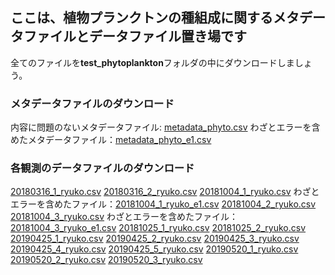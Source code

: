 ## ここは、植物プランクトンの種組成に関するメタデータファイルとデータファイル置き場です
全てのファイルを<b>test_phytoplankton</b>フォルダの中にダウンロードしましょう。

### メタデータファイルのダウンロード
内容に問題のないメタデータファイル: [metadata_phyto.csv](./metadata_phyto.csv)
わざとエラーを含めたメタデータファイル：[metadata_phyto_e1.csv](./metadata_phyto_e1.csv)


### 各観測のデータファイルのダウンロード
[20180316_1_ryuko.csv](./20180316_1_ryuko.csv)
[20180316_2_ryuko.csv](./20180316_2_ryuko.csv)
[20181004_1_ryuko.csv](./20181004_1_ryuko.csv)
わざとエラーを含めたファイル：[20181004_1_ryuko_e1.csv](./20181004_1_ryuko_e1.csv)
[20181004_2_ryuko.csv](./20181004_2_ryuko.csv)
[20181004_3_ryuko.csv](./20181004_3_ryuko.csv)
わざとエラーを含めたファイル：[20181004_3_ryuko_e1.csv](./20181004_3_ryuko_e1.csv)
[20181025_1_ryuko.csv](./20181025_1_ryuko.csv)
[20181025_2_ryuko.csv](./20181025_2_ryuko.csv)
[20190425_1_ryuko.csv](./20190425_1_ryuko.csv)
[20190425_2_ryuko.csv](./20190425_2_ryuko.csv)
[20190425_3_ryuko.csv](./20190425_3_ryuko.csv)
[20190425_4_ryuko.csv](./20190425_4_ryuko.csv)
[20190425_5_ryuko.csv](./20190425_5_ryuko.csv)
[20190520_1_ryuko.csv](./20190520_1_ryuko.csv)
[20190520_2_ryuko.csv](./20190520_2_ryuko.csv)
[20190520_3_ryuko.csv](./20190520_3_ryuko.csv)

